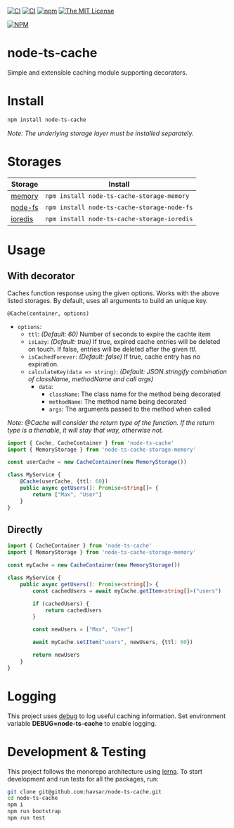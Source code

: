 [![CI](https://github.com/havsar/node-ts-cache/actions/workflows/ci.yml/badge.svg)](https://github.com/havsar/node-ts-cache/actions/workflows/ci.yml)
[![CI](https://github.com/havsar/node-ts-cache/actions/workflows/ci.yml/badge.svg?branch=development)](https://github.com/havsar/node-ts-cache/actions/workflows/ci.yml)
[![npm](https://img.shields.io/npm/v/node-ts-cache.svg)](https://www.npmjs.org/package/node-ts-cache)
[![The MIT License](https://img.shields.io/npm/l/node-ts-cache.svg)](http://opensource.org/licenses/MIT)

[![NPM](https://nodei.co/npm/node-ts-cache.png?downloads=true&downloadRank=true&stars=true)](https://nodei.co/npm/node-ts-cache/)

# node-ts-cache

Simple and extensible caching module supporting decorators.

# Install

```bash
npm install node-ts-cache
```

_Note: The underlying storage layer must be installed separately._

# Storages

| Storage                                                               	| Install                                         	|
|-----------------------------------------------------------------------	|-------------------------------------------------	|
| [memory](https://www.npmjs.com/package/node-ts-cache-storage-memory)  	| ```npm install node-ts-cache-storage-memory```  	|
| [node-fs](https://www.npmjs.com/package/node-ts-cache-storage-node-fs) 	| ```npm install node-ts-cache-storage-node-fs``` 	|
| [ioredis](https://www.npmjs.com/package/node-ts-cache-storage-ioredis) 	| ```npm install node-ts-cache-storage-ioredis``` 	|

# Usage

## With decorator

Caches function response using the given options.
Works with the above listed storages.
By default, uses all arguments to build an unique key.

`@Cache(container, options)`

-   `options`:
    -   `ttl`: _(Default: 60)_ Number of seconds to expire the cachte item
    -   `isLazy`: _(Default: true)_ If true, expired cache entries will be deleted on touch. If false, entries will be deleted after the given _ttl_.
    -   `isCachedForever`: _(Default: false)_ If true, cache entry has no expiration.
    -   `calculateKey(data => string)`: _(Default: JSON.stringify combination of className, methodName and call args)_
        -   `data`:
            -   `className`: The class name for the method being decorated
            -   `methodName`: The method name being decorated
            -   `args`: The arguments passed to the method when called

_Note: @Cache will consider the return type of the function. If the return type is a thenable, it will stay that way, otherwise not._

```ts
import { Cache, CacheContainer } from 'node-ts-cache'
import { MemoryStorage } from 'node-ts-cache-storage-memory'

const userCache = new CacheContainer(new MemoryStorage())

class MyService {
    @Cache(userCache, {ttl: 60})
    public async getUsers(): Promise<string[]> {
        return ["Max", "User"]
    }
}
```

## Directly

```ts
import { CacheContainer } from 'node-ts-cache'
import { MemoryStorage } from 'node-ts-cache-storage-memory'

const myCache = new CacheContainer(new MemoryStorage())

class MyService {
    public async getUsers(): Promise<string[]> {
        const cachedUsers = await myCache.getItem<string[]>("users")

        if (cachedUsers) {
            return cachedUsers
        }

        const newUsers = ["Max", "User"]

        await myCache.setItem("users", newUsers, {ttl: 60})

        return newUsers
    }
}
```

# Logging
This project uses [debug](https://github.com/visionmedia/debug) to log useful caching information.
Set environment variable **DEBUG=node-ts-cache** to enable logging.

# Development & Testing

This project follows the monorepo architecture using [lerna](https://github.com/lerna/lerna).
To start development and run tests for all the packages, run:

```bash
git clone git@github.com:havsar/node-ts-cache.git
cd node-ts-cache
npm i
npm run bootstrap
npm run test
```

